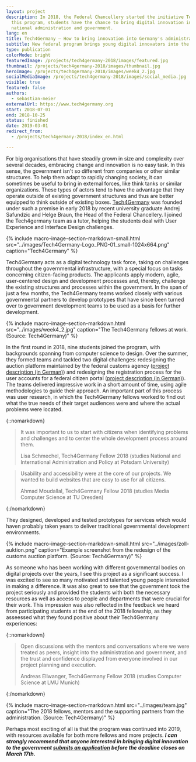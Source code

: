 ```yaml
---
layout: project
description: In 2018, the Federal Chancellery started the initiative Tech4Germany. Through
  this program, students have the chance to bring digital innovation into the
  national administration and government.
lang: en
title: Tech4Germany — How to bring innovation into Germany's administration
subtitle: New federal program brings young digital innovators into the administration.
type: publication
colorMode: bright
featuredImage: /projects/tech4germany-2018/images/featured.jpg
thumbnail: /projects/tech4germany-2018/images/thumbnail.jpg
heroImage: /projects/tech4germany-2018/images/week4_2.jpg
socialMediaImage: /projects/tech4germany-2018/images/social_media.jpg
visible: true
featured: false
authors:
  - sebastian-meier
externalUrl: https://www.tech4germany.org
start: 2018-07-01
end: 2018-10-25
status: finished
date: 2019-03-01
redirect_from:
  - /projects/tech4germany-2018/index_en.html

---
```


For big organisations that have steadily grown in size and complexity over several decades, embracing change and innovation is no easy task. In this sense, the government isn't so different from companies or other similar structures. To help them adapt to rapidly changing society, it can sometimes be useful to bring in external forces, like think tanks or similar organizations. These types of actors tend to have the advantage that they operate outside of existing government structures and thus are better equipped to think outside of existing boxes. <a href="https://www.tech4germany.org/">Tech4Germany</a> was founded under such a premise in early 2018 by recent university graduate Andrej Safundzic and Helge Braun, the Head of the Federal Chancellery. I joined the Tech4germany team as a tutor, helping the students deal with User Experience and Interface Design challenges.

{% include macro-image-section-markdown-small.html src="../images/Tech4Germany-Logo_PNG-01_small-1024x664.png" caption="Tech4Germany" %}

Tech4Germany acts as a digital technology task force, taking on challenges throughout the governmental infrastructure, with a special focus on tasks concerning citizen-facing products. The applicants apply modern, agile, user-centered design and development processes and, thereby, challenge the existing structures and processes within the government. In the span of just a few months, the Tech4Germany teams worked closely with various governmental partners to develop prototypes that have since been turned over to government development teams to be used as a basis for further development.

{% include macro-image-section-markdown.html src="../images/week4_2.jpg" caption="The Tech4Germany fellows at work. (Source: Tech4Germany)" %}

In the first round in 2018, nine students joined the program, with backgrounds spanning from computer science to design. Over the summer, they formed teams and tackled two digital challenges: redesigning the auction platform maintained by the federal customs agency (<a href="https://www.tech4germany.org/zoll2018/">project description (in German)</a>) and redesigning the registration process for the user accounts for a federal citizen portal (<a href="https://www.tech4germany.org/nutzerkonto2018/">project description (in German)</a>). The teams delivered impressive work in a short amount of time, using agile methodologies to guide their approach. An important part of this process was user research, in which the Tech4Germany fellows worked to find out what the true needs of their target audiences were and where the actual problems were located.

{::nomarkdown}
<blockquote>
  <p>It was important to us to start with citizens when identifying problems and challenges and to center the whole development process around them.</p>
  <p class="author">Lisa Schmechel, Tech4Germany Fellow 2018 (studies National and International Administration and Policy at Potsdam University)</p>
</blockquote>

<blockquote>
  <p>Usability and accessibility were at the core of our projects. We wanted to build websites that are easy to use for all citizens.</p>
  <p class="author">Ahmad Moudallal, Tech4Germany Fellow 2018 (studies Media Computer Science at TU Dresden)</p>
</blockquote>
{:/nomarkdown}

They designed, developed and tested prototypes for services which would haven probably taken years to deliver <ins></ins> traditional governmental development environments.

{% include macro-image-section-markdown-small.html src="../images/zoll-auktion.png" caption="Example screenshot from the redesign of the customs auction platform. (Source: Tech4Germany)" %}

As someone who has been working with different governmental bodies on digital projects over the years, I see this project as a significant success. I was excited to see so many motivated and talented young people interested in making a difference. It was also great to see that the government took the project seriously and provided the students with both the necessary resources as well as access to people and departments that were crucial for their work. This impression was also reflected in the feedback we heard from participating students at the end of the 2018 fellowship, as they asseessed what they found positive about their Tech4Germany experiences:

{::nomarkdown}
<blockquote>
    <p>Open discussions with the mentors and conversations where we were treated as peers, insight into the administration and government, and the trust and confidence displayed from everyone involved in our project planning and execution.</p>
    <p class="author">Andreas Ellwanger, Tech4Germany Fellow 2018 (studies Computer Science at LMU Munich)</p>
</blockquote>
{:/nomarkdown}

{% include macro-image-section-markdown.html src="../images/team.jpg" caption="The 2018 fellows, mentors and the supporting partners from the administration. (Source: Tech4Germany)" %}

Perhaps most exciting of all is that the program was continued into 2019, with resources available for both more fellows and more projects. <strong><i>I can strongly recommend that anyone interested in bringing digital innovation to the government <a href="https://www.tech4germany.org/bewerbung/">submits an application</a> before the deadline closes on March 17th.</i></strong>
